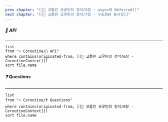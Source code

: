 ```yaml
---
prev chapter: "[[📘 코틀린 코루틴의 정석/5장 - async와 Deferred]]"
next chapter: "[[📘 코틀린 코루틴의 정석/7장 - 구조화된 동시성]]"
---
```

##### 🔗 API
---
```dataview
list
from "⚛ Coroutine/🔗 API"
where contains(originated-from, [[📘 코틀린 코루틴의 정석/6장 - CoroutineContext]])
sort file.name
```

##### ❓ Questions
---
```dataview
list
from "⚛ Coroutine/❓ Questions"
where contains(originated-from, [[📘 코틀린 코루틴의 정석/6장 - CoroutineContext]])
sort file.name
```
